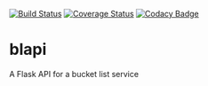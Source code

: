 [![Build Status](https://travis-ci.org/andela-jkamau/blapi.svg?branch=master)](https://travis-ci.org/andela-jkamau/blapi)   [![Coverage Status](https://coveralls.io/repos/github/andela-jkamau/blapi/badge.svg?branch=master)](https://coveralls.io/github/andela-jkamau/blapi?branch=master)  [![Codacy Badge](https://api.codacy.com/project/badge/Grade/ca89b1fb15a9449d831c5dad273ad60d)](https://www.codacy.com/app/jimmy-kamau/blapi?utm_source=github.com&amp;utm_medium=referral&amp;utm_content=andela-jkamau/blapi&amp;utm_campaign=Badge_Grade)

# blapi
A Flask API for a bucket list service
